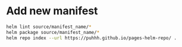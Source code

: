 # Add new manifest

```bash
helm lint source/manifest_name/*
helm package source/manifest_name/* 
helm repo index --url https://puhhh.github.io/pages-helm-repo/ .
```